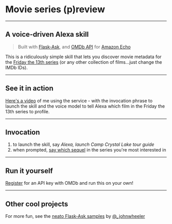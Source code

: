 # Movie series (p)review

----
## A voice-driven Alexa skill 
> Built with [Flask-Ask](http://flask-ask.readthedocs.io/en/latest/), and [OMDb API](http://www.omdbapi.com/) for [Amazon Echo](https://twitter.com/amazonecho)

This is a ridiculously simple skill that lets you discover movie metadata for the [Friday the 13th series](https://en.wikipedia.org/wiki/Category:Friday_the_13th_(franchise)_films) (or any other collection of films...just change the IMDb IDs).

----
## See it in action
[Here's a video](https://www.youtube.com/watch?v=S8GNlB6VKWM) of me using the service - with the invocation phrase to launch the skill and the voice model to tell Alexa which film in the Friday the 13th series to profile.

----
## Invocation
1. to launch the skill, say *Alexa, launch Camp Crystal Lake tour guide*
2. when prompted, [say which sequel](https://github.com/jasonsalas/Alexa-movie-series-previewer/blob/master/speech_assets/sample_utterances.txt) in the series you're most interested in

---
## Run it yourself
[Register](http://www.omdbapi.com/apikey.aspx) for an API key with OMDb and run this on your own!

----
## Other cool projects
For more fun, see the [neato Flask-Ask samples](https://github.com/johnwheeler/flask-ask/tree/master/samples) by [@_johnwheeler](https://twitter.com/_johnwheeler/)
